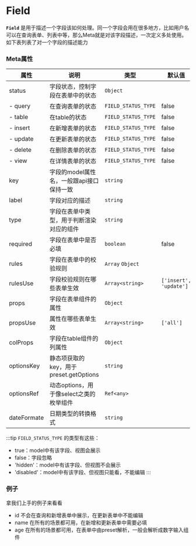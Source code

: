 # Field

**`Field`** 是用于描述一个字段该如何处理。同一个字段会用在很多地方，比如用户名可以在查询表单、列表中等，那么Meta就是对该字段描述，一次定义多处使用。如下表列表了对一个字段的描述能力

### Meta属性

| 属性         | 说明                    | 类型              | 默认值                |
| ------------ | ----------------------- | ----------------- | --------------------- |
| status | 字段状态，控制字段在表单中的状态 | `Object` |
| - query | 在查询表单的状态 | `FIELD_STATUS_TYPE` | false
| - table | 在table的状态 | `FIELD_STATUS_TYPE` | false
| - insert | 在新增表单的状态 | `FIELD_STATUS_TYPE` | false
| - update | 在更新表单的状态 | `FIELD_STATUS_TYPE` | false
| - delete | 在删除表单的状态 | `FIELD_STATUS_TYPE` | false
| - view | 在详情表单的状态 | `FIELD_STATUS_TYPE` | false
| key | 字段的model属性名，一般跟api接口保持一致 | `string` |
| label | 字段对应的描述 | `string` |
| type  | 字段在表单中类型，用于判断渲染对应的组件 | `string` |
| required | 字段在表单中是否必填 | `boolean` | false
| rules | 字段在表单中的校验规则 | `Array` `Object` |
| rulesUse | 字段校验规则在哪些表单生效 | `Array<string>` | `['insert', 'update']`
| props | 字段在表单组件的属性 | `Object` |
| propsUse | 属性在哪些表单生效 | `Array<string>` | `['all']`
| colProps | 字段在table组件的列属性 | `Object` |
| optionsKey | 静态项获取的key，用于preset.getOptions | `string` |
| optionsRef | 动态options，用于像select之类的枚举组件 | `Ref<any>` |
| dateFormate | 日期类型的转换格式 | `string` |

:::tip
`FIELD_STATUS_TYPE` 的类型有这些：
- true：model中有该字段、视图会展示
- false：字段忽略
- 'hidden'：model中有该字段、但视图不会展示
- 'disabled'：model中有该字段、但视图只能看，不能编辑
:::

### 例子
拿我们上手的例子来看看
- id 不会在查询和新增表单中展示，在更新表单中不能编辑
- name 在所有的场景都可用，在新增和更新表单中需要必填
- age 在所有的场景都可用，在表单中由preset解析，一般会解析成数字输入组件


<ExampleDoc>
<User>
</User>
<template #code>

<<< @/examples/User.vue
</template>
</ExampleDoc>